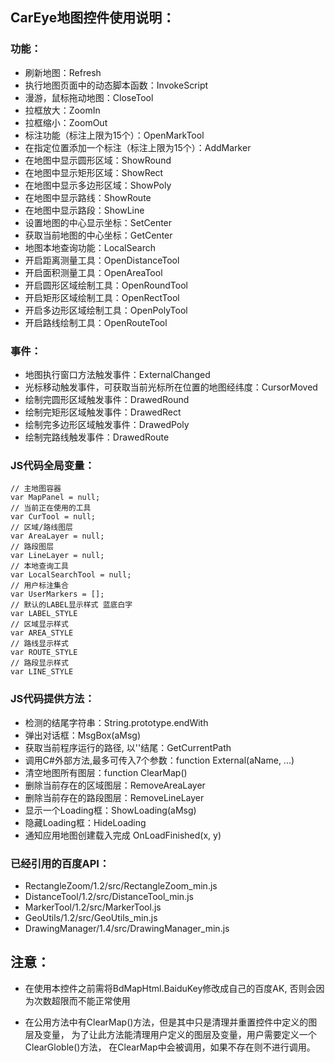 ﻿## CarEye地图控件使用说明：
### 功能：
* 刷新地图：Refresh
* 执行地图页面中的动态脚本函数：InvokeScript
* 漫游，鼠标拖动地图：CloseTool
* 拉框放大：ZoomIn
* 拉框缩小：ZoomOut
* 标注功能（标注上限为15个）：OpenMarkTool
* 在指定位置添加一个标注（标注上限为15个）：AddMarker
* 在地图中显示圆形区域：ShowRound
* 在地图中显示矩形区域：ShowRect
* 在地图中显示多边形区域：ShowPoly
* 在地图中显示路线：ShowRoute
* 在地图中显示路段：ShowLine
* 设置地图的中心显示坐标：SetCenter
* 获取当前地图的中心坐标：GetCenter
* 地图本地查询功能：LocalSearch
* 开启距离测量工具：OpenDistanceTool
* 开启面积测量工具：OpenAreaTool
* 开启圆形区域绘制工具：OpenRoundTool
* 开启矩形区域绘制工具：OpenRectTool
* 开启多边形区域绘制工具：OpenPolyTool
* 开启路线绘制工具：OpenRouteTool

### 事件：
* 地图执行窗口方法触发事件：ExternalChanged
* 光标移动触发事件，可获取当前光标所在位置的地图经纬度：CursorMoved
* 绘制完圆形区域触发事件：DrawedRound
* 绘制完矩形区域触发事件：DrawedRect
* 绘制完多边形区域触发事件：DrawedPoly
* 绘制完路线触发事件：DrawedRoute

### JS代码全局变量：
	// 主地图容器
	var MapPanel = null;
	// 当前正在使用的工具
	var CurTool = null;
	// 区域/路线图层
	var AreaLayer = null;
	// 路段图层
	var LineLayer = null;
	// 本地查询工具
	var LocalSearchTool = null;
	// 用户标注集合
	var UserMarkers = [];
	// 默认的LABEL显示样式 蓝底白字
	var LABEL_STYLE
	// 区域显示样式
	var AREA_STYLE
	// 路线显示样式
	var ROUTE_STYLE
	// 路段显示样式
	var LINE_STYLE

### JS代码提供方法：
* 检测的结尾字符串：String.prototype.endWith
* 弹出对话框：MsgBox(aMsg)
* 获取当前程序运行的路径, 以'\'结尾：GetCurrentPath
* 调用C#外部方法,最多可传入7个参数：function External(aName, ...)
* 清空地图所有图层：function ClearMap()
* 删除当前存在的区域图层：RemoveAreaLayer
* 删除当前存在的路段图层：RemoveLineLayer
* 显示一个Loading框：ShowLoading(aMsg)
* 隐藏Loading框：HideLoading
* 通知应用地图创建载入完成 OnLoadFinished(x, y)

### 已经引用的百度API：	
* RectangleZoom/1.2/src/RectangleZoom_min.js
* DistanceTool/1.2/src/DistanceTool_min.js
* MarkerTool/1.2/src/MarkerTool.js
* GeoUtils/1.2/src/GeoUtils_min.js
* DrawingManager/1.4/src/DrawingManager_min.js

## 注意：
* 在使用本控件之前需将BdMapHtml.BaiduKey修改成自己的百度AK, 否则会因为次数超限而不能正常使用

* 在公用方法中有ClearMap()方法，但是其中只是清理并重置控件中定义的图层及变量，
	为了让此方法能清理用户定义的图层及变量，用户需要定义一个ClearGloble()方法，
	在ClearMap中会被调用，如果不存在则不进行调用。
